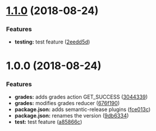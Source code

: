 # [1.1.0](https://github.com/arenglish/arenglish.github.io/compare/v1.0.0...v1.1.0) (2018-08-24)


### Features

* **testing:** test feature ([2eedd5d](https://github.com/arenglish/arenglish.github.io/commit/2eedd5d))

# 1.0.0 (2018-08-24)


### Features

* **grades:** adds grades action GET_SUCCESS ([3044339](https://github.com/arenglish/arenglish.github.io/commit/3044339))
* **grades:** modifies grades reducer ([676f190](https://github.com/arenglish/arenglish.github.io/commit/676f190))
* **package.json:** adds semantic-release plugins ([fce013c](https://github.com/arenglish/arenglish.github.io/commit/fce013c))
* **package.json:** renames the version ([9db6334](https://github.com/arenglish/arenglish.github.io/commit/9db6334))
* **test:** test feature ([a85866c](https://github.com/arenglish/arenglish.github.io/commit/a85866c))

